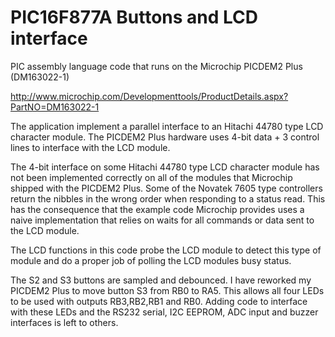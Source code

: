 PIC16F877A Buttons and LCD interface
====================================

PIC assembly language code that runs on the Microchip PICDEM2 Plus (DM163022-1) 

http://www.microchip.com/Developmenttools/ProductDetails.aspx?PartNO=DM163022-1

The application implement a parallel interface to an Hitachi 44780 type LCD character module. The PICDEM2 Plus hardware uses 4-bit data + 3 control lines to interface with the LCD module.

The 4-bit interface on some Hitachi 44780 type LCD character module has not been implemented correctly on all of the modules that Microchip shipped with the PICDEM2 Plus. Some of the Novatek 7605 type controllers return the nibbles in the wrong order when responding to a status read. This has the consequence that the example code Microchip provides uses a naive implementation that relies on waits for all commands or data sent to the LCD module.

The LCD functions in this code probe the LCD module to detect this type of module and do a proper job of polling the LCD modules busy status.

The S2 and S3 buttons are sampled and debounced. I have reworked my PICDEM2 Plus to move button S3 from RB0 to RA5. This allows all four LEDs to be used with outputs RB3,RB2,RB1 and RB0. Adding code to interface with these LEDs and the RS232 serial, I2C EEPROM, ADC input and buzzer interfaces is left to others.